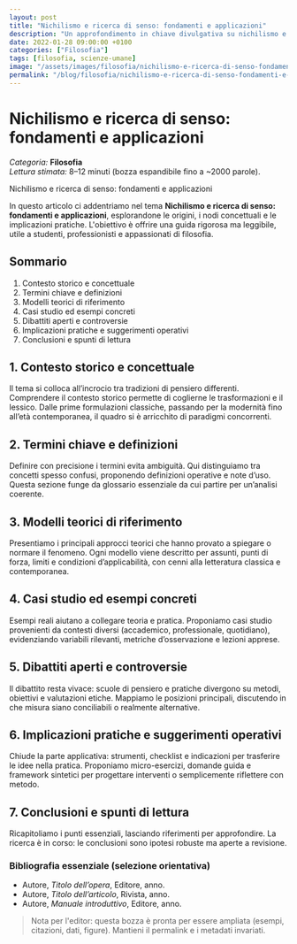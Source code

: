 ```yaml
---
layout: post
title: "Nichilismo e ricerca di senso: fondamenti e applicazioni"
description: "Un approfondimento in chiave divulgativa su nichilismo e ricerca di senso: fondamenti e applicazioni, nella categoria Filosofia."
date: 2022-01-28 09:00:00 +0100
categories: ["Filosofia"]
tags: [filosofia, scienze-umane]
image: "/assets/images/filosofia/nichilismo-e-ricerca-di-senso-fondamenti-e-applicazioni.jpg"
permalink: "/blog/filosofia/nichilismo-e-ricerca-di-senso-fondamenti-e-applicazioni/"
---
```


# Nichilismo e ricerca di senso: fondamenti e applicazioni

*Categoria:* **Filosofia**  
*Lettura stimata:* 8–12 minuti (bozza espandibile fino a ~2000 parole).

Nichilismo e ricerca di senso: fondamenti e applicazioni

In questo articolo ci addentriamo nel tema **Nichilismo e ricerca di senso: fondamenti e applicazioni**, esplorandone le origini, i nodi concettuali e le implicazioni pratiche. L'obiettivo è offrire una guida rigorosa ma leggibile, utile a studenti, professionisti e appassionati di filosofia.

## Sommario
1. Contesto storico e concettuale
2. Termini chiave e definizioni
3. Modelli teorici di riferimento
4. Casi studio ed esempi concreti
5. Dibattiti aperti e controversie
6. Implicazioni pratiche e suggerimenti operativi
7. Conclusioni e spunti di lettura

## 1. Contesto storico e concettuale
Il tema si colloca all’incrocio tra tradizioni di pensiero differenti. Comprendere il contesto storico permette di coglierne le trasformazioni e il lessico. Dalle prime formulazioni classiche, passando per la modernità fino all’età contemporanea, il quadro si è arricchito di paradigmi concorrenti.

## 2. Termini chiave e definizioni
Definire con precisione i termini evita ambiguità. Qui distinguiamo tra concetti spesso confusi, proponendo definizioni operative e note d’uso. Questa sezione funge da glossario essenziale da cui partire per un’analisi coerente.

## 3. Modelli teorici di riferimento
Presentiamo i principali approcci teorici che hanno provato a spiegare o normare il fenomeno. Ogni modello viene descritto per assunti, punti di forza, limiti e condizioni d’applicabilità, con cenni alla letteratura classica e contemporanea.

## 4. Casi studio ed esempi concreti
Esempi reali aiutano a collegare teoria e pratica. Proponiamo casi studio provenienti da contesti diversi (accademico, professionale, quotidiano), evidenziando variabili rilevanti, metriche d’osservazione e lezioni apprese.

## 5. Dibattiti aperti e controversie
Il dibattito resta vivace: scuole di pensiero e pratiche divergono su metodi, obiettivi e valutazioni etiche. Mappiamo le posizioni principali, discutendo in che misura siano conciliabili o realmente alternative.

## 6. Implicazioni pratiche e suggerimenti operativi
Chiude la parte applicativa: strumenti, checklist e indicazioni per trasferire le idee nella pratica. Proponiamo micro-esercizi, domande guida e framework sintetici per progettare interventi o semplicemente riflettere con metodo.

## 7. Conclusioni e spunti di lettura
Ricapitoliamo i punti essenziali, lasciando riferimenti per approfondire. La ricerca è in corso: le conclusioni sono ipotesi robuste ma aperte a revisione.

### Bibliografia essenziale (selezione orientativa)
- Autore, *Titolo dell’opera*, Editore, anno.
- Autore, *Titolo dell’articolo*, Rivista, anno.
- Autore, *Manuale introduttivo*, Editore, anno.


> Nota per l'editor: questa bozza è pronta per essere ampliata (esempi, citazioni, dati, figure). Mantieni il permalink e i metadati invariati.
